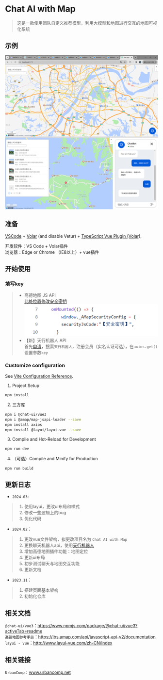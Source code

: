 # Chat AI with Map
> 这是一款使用团队自定义推荐模型，利用大模型和地图进行交互的地图可视化系统

## 示例
![首页](./documents/image.png)
![聊天内容POI关键词匹配](./documents/2024-03-05-17-56-55.png)

## 准备
[VSCode](https://code.visualstudio.com/) + [Volar](https://marketplace.visualstudio.com/items?itemName=Vue.volar) (and disable Vetur) + [TypeScript Vue Plugin (Volar)](https://marketplace.visualstudio.com/items?itemName=Vue.vscode-typescript-vue-plugin).

开发软件：VS Code + Volar插件  
浏览器：Edge or Chrome （IE8以上）+ vue插件

## 开始使用
### 填写key
>- 高德地图 JS API  
[此处位置修改安全密钥](./src/component/MapContainer.vue)  
![密钥位置](./documents/image3.png)  
>- 【新】天行机器人 API  
首先[申请](https://www.tianapi.com/)，搜索`天行机器人`，注册会员（实名认证可选），在`axios.get()`设置参数`key`
### Customize configuration
See [Vite Configuration Reference](https://vitejs.dev/config/).
1. Project Setup
```sh
npm install
```
2. 三方库
```sh
npm i @chat-ui/vue3
npm i @amap/map-jsapi-loader --save
npm install axios
npm install @layui/layui-vue --save
```
3. Compile and Hot-Reload for Development
```sh
npm run dev
```
4. （可选）Compile and Minify for Production
```sh
npm run build
```

## 更新日志
- `2024.03`:  
> 1. 使用layui，更改ui布局和样式
> 2. 修改一些逻辑上的bug
> 3. 优化代码
- `2024.02`：
> 1. 更改vue文件架构，拟更改项目名为 `Chat AI with Map`
> 2. 更换聊天机器人api，使用[天行机器人](https://www.tianapi.com/apiview/47)
> 3. 增加高德地图插件功能：地图定位
> 4. 更新ui布局
> 5. 初步测试聊天与地图交互功能
> 6. 更新文档
- `2023.11`：
> 1. 搭建页面基本架构
> 2. 初始化仓库

## 相关文档
`@chat-ui/vue3`：https://www.npmjs.com/package/@chat-ui/vue3?activeTab=readme  
`高德地图参考手册`：https://lbs.amap.com/api/javascript-api-v2/documentation
`layui - vue`：http://www.layui-vue.com/zh-CN/index

## 相关链接
`UrbanComp`：www.urbancomp.net